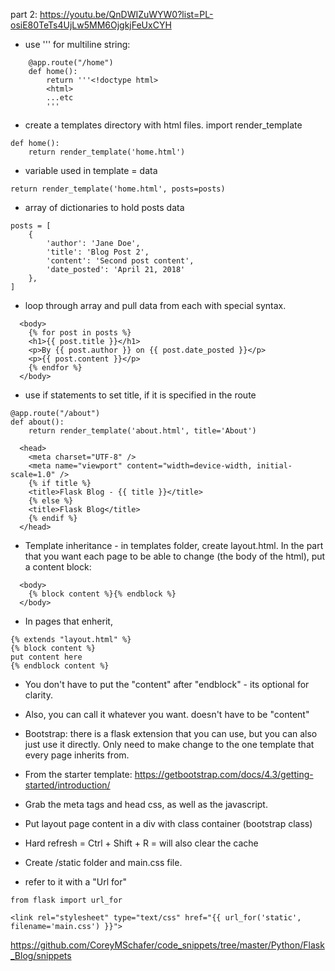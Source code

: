 part 2: https://youtu.be/QnDWIZuWYW0?list=PL-osiE80TeTs4UjLw5MM6OjgkjFeUxCYH

- use ''' for multiline string:

```
    @app.route("/home")
    def home():
        return '''<!doctype html>
        <html>
        ...etc
        '''
```

- create a templates directory with html files. import render_template

```
def home():
    return render_template('home.html')
```

- variable used in template = data

```
return render_template('home.html', posts=posts)
```

- array of dictionaries to hold posts data

```
posts = [
    {
        'author': 'Jane Doe',
        'title': 'Blog Post 2',
        'content': 'Second post content',
        'date_posted': 'April 21, 2018'
    },
]
```

- loop through array and pull data from each with special syntax.

```
  <body>
    {% for post in posts %}
    <h1>{{ post.title }}</h1>
    <p>By {{ post.author }} on {{ post.date_posted }}</p>
    <p>{{ post.content }}</p>
    {% endfor %}
  </body>
```

- use if statements to set title, if it is specified in the route

```
@app.route("/about")
def about():
    return render_template('about.html', title='About')
```

```
  <head>
    <meta charset="UTF-8" />
    <meta name="viewport" content="width=device-width, initial-scale=1.0" />
    {% if title %}
    <title>Flask Blog - {{ title }}</title>
    {% else %}
    <title>Flask Blog</title>
    {% endif %}
  </head>
```

- Template inheritance - in templates folder, create layout.html. In the part that you want each page to be able to change (the body of the html), put a content block:

```
  <body>
    {% block content %}{% endblock %}
  </body>
```

- In pages that enherit,

```
{% extends "layout.html" %}
{% block content %}
put content here
{% endblock content %}
```

- You don't have to put the "content" after "endblock" - its optional for clarity.
- Also, you can call it whatever you want. doesn't have to be "content"

- Bootstrap: there is a flask extension that you can use, but you can also just use it directly. Only need to make change to the one template that every page inherits from.
- From the starter template: https://getbootstrap.com/docs/4.3/getting-started/introduction/
- Grab the meta tags and head css, as well as the javascript.
- Put layout page content in a div with class container (bootstrap class)
- Hard refresh = Ctrl + Shift + R = will also clear the cache
- Create /static folder and main.css file.
- refer to it with a "Url for"

```
from flask import url_for
```

```
<link rel="stylesheet" type="text/css" href="{{ url_for('static', filename='main.css') }}">
```

https://github.com/CoreyMSchafer/code_snippets/tree/master/Python/Flask_Blog/snippets
